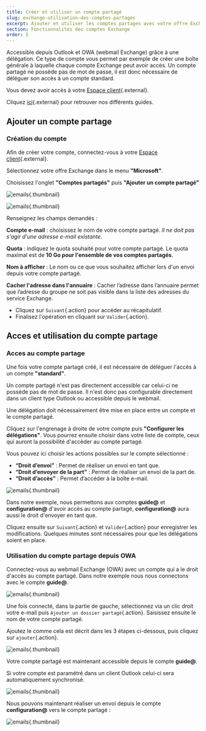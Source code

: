 ```yaml
---
title: Créer et utiliser un compte partagé
slug: exchange-utilisation-des-comptes-partages
excerpt: Ajouter et utiliser les comptes partages avec votre offre Exchange.
section: Fonctionnalités des comptes Exchange
order: 5
---
```


Accessible depuis Outlook et OWA (webmail Exchange) grâce à une délégation. Ce type de compte vous permet par exemple de créer une boîte générale à laquelle chaque compte Exchange peut avoir accès. Un compte partagé ne possède pas de mot de passe, il est donc nécessaire de déléguer son accès à un compte standard.

Vous devez avoir accès à votre [Espace client]((https://www.ovh.com/auth/?action=gotomanager&from=https://www.ovh.com/fr/&ovhSubsidiary=fr)){.external}.

Cliquez [ici](https://www.ovh.com/fr/emails/hosted-exchange-2013/documents/){.external} pour retrouver nos différents guides.


## Ajouter un compte partage

### Création du compte
Afin de créer votre compte, connectez-vous à votre [Espace client]((https://www.ovh.com/auth/?action=gotomanager&from=https://www.ovh.com/fr/&ovhSubsidiary=fr)){.external}.

Sélectionnez votre offre Exchange dans le menu **"Microsoft"**.

Choisissez l'onglet **"Comptes partagés"** puis **"Ajouter un compte partagé"**


![emails](images/1346.png){.thumbnail}


![emails](images/1345.png){.thumbnail}

Renseignez les champs demandés :

**Compte e-mail** :  choisissez le nom de votre compte partagé. *Il ne doit pas s'agir d'une adresse e-mail existante.*

**Quota** :  indiquez le quota souhaité pour votre compte partagé. Le quota maximal est de **10 Go pour l'ensemble de vos comptes partagés**.

**Nom à afficher** : Le nom ou ce que vous souhaitez afficher lors d'un envoi depuis votre compte partagé.

**Cacher l'adresse dans l'annuaire** : Cacher l’adresse dans l’annuaire permet que l’adresse du groupe ne soit pas visible dans la liste des adresses du service Exchange.

- Cliquez sur `Suivant`{.action} pour accéder au récapitulatif.
- Finalisez l'opération en cliquant sur `Valider`{.action}.


## Acces et utilisation du compte partage

### Acces au compte partage
Une fois votre compte partagé créé, il est nécessaire de déléguer l'accès à un compte **"standard"**.

Un compte partagé n'est pas directement accessible car celui-ci ne possède pas de mot de passe. Il n'est donc pas configurable directement dans un client type Outlook ou accessible depuis le webmail.

Une délégation doit nécessairement être mise en place entre un compte et le compte partagé.

Cliquez sur l'engrenage à droite de votre compte puis **"Configurer les délégations"**. Vous pourrez ensuite choisir dans votre liste de compte, ceux qui auront la possibilité d'accèder au compte partagé.

Vous pouvez ici choisir les actions possibles sur le compte sélectionné :

- **“Droit d’envoi”** : Permet de réaliser un envoi en tant que.
- **“Droit d’envoyer de la part”** : Permet de réaliser un envoi de la part de.
- **“Droit d’accès”** : Permet d’accéder à la boîte e-mail.


![emails](images/1347.png){.thumbnail}

Dans notre exemple, nous permettons aux comptes **guide@** et **configuration@** d'avoir accès au compte partagé, **configuration@** aura aussi le droit d'envoyer en tant que.

Cliquez ensuite sur `Suivant`{.action} et `Valider`{.action} pour enregistrer les modifications. Quelques minutes sont nécessaires pour que les délégations soient en place.


### Utilisation du compte partage depuis OWA
Connectez-vous au webmail Exchange (OWA) avec un compte qui a le droit d'accès au compte partagé. Dans notre exemple nous nous connectons avec le compte **guide@**.


![emails](images/1348.png){.thumbnail}

Une fois connecté, dans la partie de gauche, sélectionnez via un clic droit votre e-mail puis `Ajouter un dossier partagé`{.action}. Saisissez ensuite le nom de votre compte partagé.

Ajoutez le comme cela est décrit dans les 3 étapes ci-dessous, puis cliquez sur `ajouter`{.action}.


![emails](images/1349.png){.thumbnail}

Votre compte partagé est maintenant accessible depuis le compte **guide@**.

Si votre compte est paramétré dans un client Outlook celui-ci sera automatiquement synchronisé.


![emails](images/1350.png){.thumbnail}

Nous pouvons maintenant réaliser un envoi depuis le compte **configuration@** vers le compte partagé :


![emails](images/1351.png){.thumbnail}